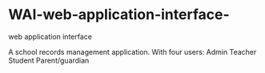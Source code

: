 # WAI-web-application-interface-
web application interface

A school records management application.
With four users:
Admin
Teacher
Student
Parent/guardian
